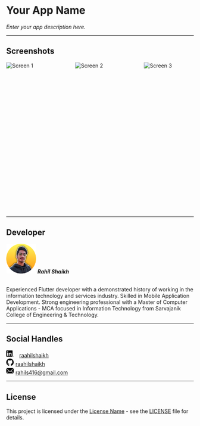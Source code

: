# Your App Name

*Enter your app description here.*

---

## Screenshots

<div style="display: flex; flex-direction: row;">
    <img src="images/Screen1.png" alt="Screen 1" width="185" height="400">
    <img src="images/Screen2.png" alt="Screen 2" width="185" height="400">
    <img src="images/Screen3.png" alt="Screen 3" width="185" height="400">
</div>

---

## Developer

<img src="ReadMeFileData/profile-icon.png" alt="Developer Image" width= 80px height= 80px border-radius= 50% >
<b><i>Rahil Shaikh</i></b>
<br>
<br>
<p>Experienced Flutter developer with a demonstrated history of working in the information technology and services industry. Skilled in Mobile Application Development. Strong engineering professional with a Master of Computer Applications - MCA focused in Information Technology from Sarvajanik College of Engineering & Technology.</p>

---

## Social Handles

<img src="ReadMeFileData/linkedin.png"  alt="linkedin" width="20" height="20" style="margin-right: 15px;"><a href="https://www.linkedin.com/in/raahilshaikh/">raahilshaikh</a>
<br>
<img src="ReadMeFileData/github.png"  alt="linkedin" width="20" height="20" style="margin-right: 5px;"><a href="https://github.com/RaahilShaikh">raahilshaikh</a>
<br>
<img src="ReadMeFileData/mail.png"  alt="linkedin" width="20" height="20" style="margin-right: 5px;"><a href="">rahils416@gmail.com</a>

---

## License

This project is licensed under the [License Name](LICENSE) - see the [LICENSE](LICENSE) file for details.

